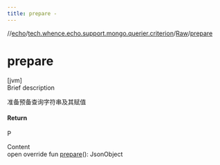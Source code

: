 ```yaml
---
title: prepare -
---
```

//[echo](../../index.md)/[tech.whence.echo.support.mongo.querier.criterion](../index.md)/[Raw](index.md)/[prepare](prepare.md)



# prepare  
[jvm]  
Brief description  


准备预备查询字符串及其赋值



#### Return  


P

  
Content  
open override fun [prepare](prepare.md)(): JsonObject  




